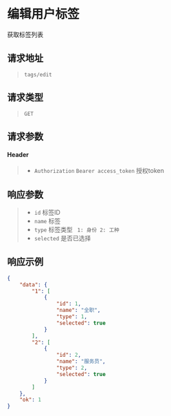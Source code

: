 # 编辑用户标签

获取标签列表

## 请求地址

> `tags/edit`

## 请求类型

> `GET`

## 请求参数

#### Header

> - `Authorization` `Bearer access_token` 授权token

## 响应参数

> - `id` 标签ID
> - `name` 标签
> - `type` 标签类型 ` 1: 身份 2: 工种`
> - `selected` 是否已选择

## 响应示例

```json
{
    "data": {
        "1": [
            {
                "id": 1,
                "name": "全职",
                "type": 1,
                "selected": true
            }
        ],
        "2": [
            {
                "id": 2,
                "name": "服务员",
                "type": 2,
                "selected": true
            }
        ]
    },
    "ok": 1
}
```